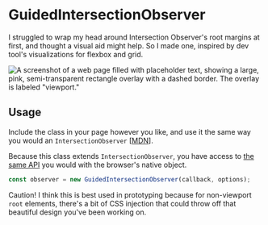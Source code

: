 # GuidedIntersectionObserver

I struggled to wrap my head around Intersection Observer's root margins at first, and thought a visual aid might help. So I made one, inspired by dev tool's visualizations for flexbox and grid.

![A screenshot of a web page filled with placeholder text, showing a large, pink, semi-transparent rectangle overlay with a dashed border. The overlay is labeled "viewport."](https://user-images.githubusercontent.com/173223/236583402-20921575-7052-47e5-9d8c-16746ebc79b9.jpg)

## Usage

Include the class in your page however you like, and use it the same way you would an `IntersectionObserver` [[MDN](https://developer.mozilla.org/en-US/docs/Web/API/IntersectionObserver)].

Because this class extends `IntersectionObserver`, you have access to [the same API](https://developer.mozilla.org/en-US/docs/Web/API/Intersection_Observer_API) you would with the browser's native object.

```js
const observer = new GuidedIntersectionObserver(callback, options);
```

Caution! I think this is best used in prototyping because for non-viewport `root` elements, there's a bit of CSS injection that could throw off that beautiful design you've been working on.
